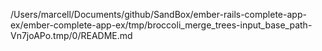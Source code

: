 /Users/marcell/Documents/github/SandBox/ember-rails-complete-app-ex/ember-complete-app-ex/tmp/broccoli_merge_trees-input_base_path-Vn7joAPo.tmp/0/README.md